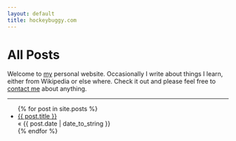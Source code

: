 ```yaml
---
layout: default
title: hockeybuggy.com
---
```


# All Posts

Welcome to [my][ABOUT] personal website. Occasionally I write about things I
learn, either from Wikipedia or else where. Check it out and please feel free to
[contact me][CONTACT] about anything.

<hr/>

<ul class="posts">
    {% for post in site.posts %}
    <li>
        <a href="{{ post.url }}">{{ post.title }}</a>
        <div>&laquo; <span class="date">{{ post.date | date_to_string }}</span></div>
    </li>
    {% endfor %}
</ul>

[ABOUT]: /about.html
[CONTACT]: /contact.html
